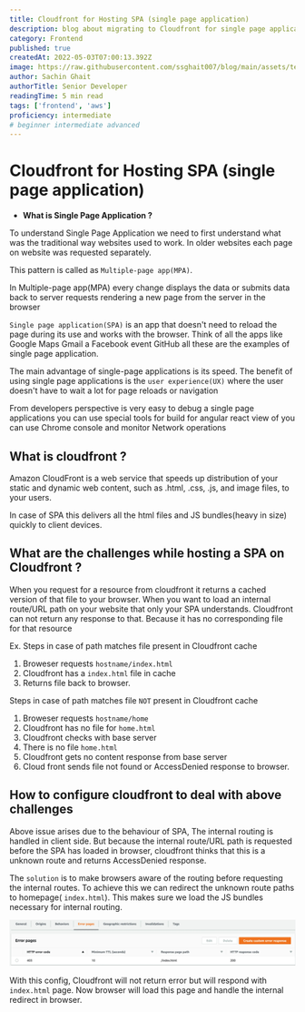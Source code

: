 ```yaml
---
title: Cloudfront for Hosting SPA (single page application)
description: blog about migrating to Cloudfront for single page application websites.
category: Frontend
published: true
createdAt: 2022-05-03T07:00:13.392Z
image: https://raw.githubusercontent.com/ssghait007/blog/main/assets/template.webp
author: Sachin Ghait
authorTitle: Senior Developer
readingTime: 5 min read
tags: ['frontend', 'aws']
proficiency: intermediate
# beginner intermediate advanced 
---
```


# Cloudfront for Hosting SPA (single page application)

- **What is Single Page Application ?**

To understand Single Page Application we need to first understand what was the traditional way websites used to work. In older websites each page on website was requested separately.

This pattern is called as `Multiple-page app(MPA)`.

In Multiple-page app(MPA) every change displays the data or submits data back to server requests rendering a new page from the server in the browser

`Single page application(SPA)` is an app that doesn't need to reload the page during its use and works with the browser. Think of all the apps like Google Maps Gmail a Facebook event GitHub all these are the examples of single page application.

The main advantage of single-page applications is its speed. The benefit of using single page applications is the `user experience(UX)` where the user doesn't have to wait a lot for page reloads or navigation

From developers perspective is very easy to debug a single page applications you can use special tools for build for angular react view of you can use Chrome console and monitor Network operations

## **What is cloudfront ?**

Amazon CloudFront is a web service that speeds up distribution of your static and dynamic web content, such as .html, .css, .js, and image files, to your users.

In case of SPA this delivers all the html files and JS bundles(heavy in size) quickly to client devices.

## **What are the challenges while hosting a SPA on Cloudfront ?**

When you request for a resource from cloudfront it returns a cached version of that file to your browser.
When you want to load an internal route/URL path on your website that only your SPA understands. Cloudfront can not return any response to that. Because it has no corresponding file for that resource

Ex.
Steps in case of path matches file present in Cloudfront cache

1.  Broweser requests `hostname/index.html`
2.  Cloudfront has a `index.html` file in cache
3.  Returns file back to browser.

Steps in case of path matches file `NOT` present in Cloudfront cache

1.  Broweser requests `hostname/home`
2.  Cloudfront has no file for `home.html`
3.  Cloudfront checks with base server
4.  There is no file `home.html`
5.  Cloudfront gets no content response from base server
6.  Cloud front sends file not found or AccessDenied response to browser.

## **How to configure cloudfront to deal with above challenges**

Above issue arises due to the behaviour of SPA, The internal routing is handled in client side.
But because the internal route/URL path is requested before the SPA has loaded in browser, cloudfront thinks that this is a unknown route and returns AccessDenied response.

The `solution` is to make browsers aware of the routing before requesting the internal routes.
To achieve this we can redirect the unknown route paths to homepage( `index.html`). This makes sure we load the JS bundles necessary for internal routing.

![image alt text](https://raw.githubusercontent.com/ssghait007/blog/main/assets/cloudfront-err-page-config.webp)

With this config, Cloudfront will not return error but will respond with `index.html` page.
Now browser will load this page and handle the internal redirect in browser.
